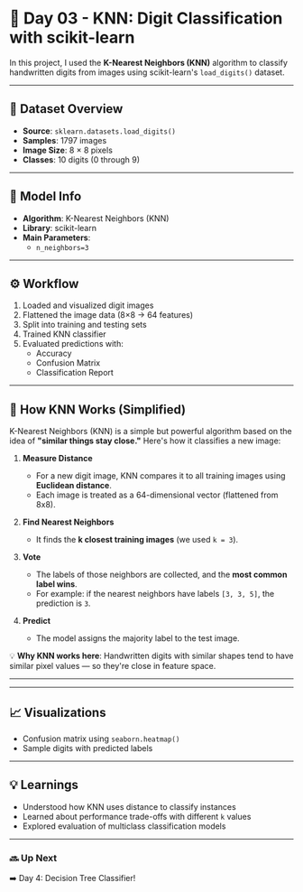 # 🔢 Day 03 - KNN: Digit Classification with scikit-learn

In this project, I used the **K-Nearest Neighbors (KNN)** algorithm to classify handwritten digits from images using scikit-learn's `load_digits()` dataset.

---

## 🧠 Dataset Overview

- **Source**: `sklearn.datasets.load_digits()`
- **Samples**: 1797 images
- **Image Size**: 8 × 8 pixels
- **Classes**: 10 digits (0 through 9)

---

## 🤖 Model Info

- **Algorithm**: K-Nearest Neighbors (KNN)
- **Library**: scikit-learn
- **Main Parameters**:
  - `n_neighbors=3`

---

## ⚙️ Workflow

1. Loaded and visualized digit images
2. Flattened the image data (8×8 → 64 features)
3. Split into training and testing sets
4. Trained KNN classifier
5. Evaluated predictions with:
   - Accuracy
   - Confusion Matrix
   - Classification Report

---

## 🧩 How KNN Works (Simplified)

K-Nearest Neighbors (KNN) is a simple but powerful algorithm based on the idea of **"similar things stay close."** Here's how it classifies a new image:

1. **Measure Distance**  
   - For a new digit image, KNN compares it to all training images using **Euclidean distance**.
   - Each image is treated as a 64-dimensional vector (flattened from 8x8).

2. **Find Nearest Neighbors**  
   - It finds the **k closest training images** (we used `k = 3`).

3. **Vote**  
   - The labels of those neighbors are collected, and the **most common label wins**.
   - For example: if the nearest neighbors have labels `[3, 3, 5]`, the prediction is `3`.

4. **Predict**  
   - The model assigns the majority label to the test image.

💡 **Why KNN works here**: Handwritten digits with similar shapes tend to have similar pixel values — so they're close in feature space.

---

---

## 📈 Visualizations

- Confusion matrix using `seaborn.heatmap()`
- Sample digits with predicted labels

---

## 💡 Learnings

- Understood how KNN uses distance to classify instances
- Learned about performance trade-offs with different `k` values
- Explored evaluation of multiclass classification models

---
### 🔜 Up Next

➡️ Day 4: Decision Tree Classifier!




